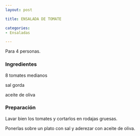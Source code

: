 ```yaml
---
layout: post

title: ENSALADA DE TOMATE

categories:
- Ensaladas

---
```

Para 4 personas.

<h3>Ingredientes</h3>

8 tomates medianos

sal gorda

aceite de oliva

<h3>Preparación</h3>

Lavar bien los tomates y cortarlos en rodajas gruesas.

Ponerlas sobre un plato con sal y aderezar con aceite de oliva.
